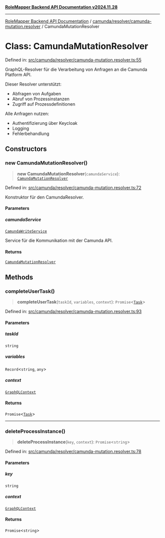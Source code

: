 [**RoleMapper Backend API Documentation v2024.11.28**](../../../../README.md)

***

[RoleMapper Backend API Documentation](../../../../modules.md) / [camunda/resolver/camunda-mutation.resolver](../README.md) / CamundaMutationResolver

# Class: CamundaMutationResolver

Defined in: [src/camunda/resolver/camunda-mutation.resolver.ts:55](https://github.com/FlowCraft-AG/RoleMapper/blob/d09e0a221a0891128652190f77e15989426161d8/backend/src/camunda/resolver/camunda-mutation.resolver.ts#L55)

GraphQL-Resolver für die Verarbeitung von Anfragen an die Camunda Platform API.

Dieser Resolver unterstützt:
- Abfragen von Aufgaben
- Abruf von Prozessinstanzen
- Zugriff auf Prozessdefinitionen

Alle Anfragen nutzen:
- Authentifizierung über Keycloak
- Logging
- Fehlerbehandlung

## Constructors

### new CamundaMutationResolver()

> **new CamundaMutationResolver**(`camundaService`): [`CamundaMutationResolver`](CamundaMutationResolver.md)

Defined in: [src/camunda/resolver/camunda-mutation.resolver.ts:72](https://github.com/FlowCraft-AG/RoleMapper/blob/d09e0a221a0891128652190f77e15989426161d8/backend/src/camunda/resolver/camunda-mutation.resolver.ts#L72)

Konstruktor für den CamundaResolver.

#### Parameters

##### camundaService

[`CamundaWriteService`](../../../service/camunda-write.service/classes/CamundaWriteService.md)

Service für die Kommunikation mit der Camunda API.

#### Returns

[`CamundaMutationResolver`](CamundaMutationResolver.md)

## Methods

### completeUserTask()

> **completeUserTask**(`taskId`, `variables`, `context`): `Promise`\<[`Task`](../../../types/task.type/type-aliases/Task.md)\>

Defined in: [src/camunda/resolver/camunda-mutation.resolver.ts:93](https://github.com/FlowCraft-AG/RoleMapper/blob/d09e0a221a0891128652190f77e15989426161d8/backend/src/camunda/resolver/camunda-mutation.resolver.ts#L93)

#### Parameters

##### taskId

`string`

##### variables

`Record`\<`string`, `any`\>

##### context

[`GraphQLContext`](../type-aliases/GraphQLContext.md)

#### Returns

`Promise`\<[`Task`](../../../types/task.type/type-aliases/Task.md)\>

***

### deleteProcessInstance()

> **deleteProcessInstance**(`key`, `context`): `Promise`\<`string`\>

Defined in: [src/camunda/resolver/camunda-mutation.resolver.ts:78](https://github.com/FlowCraft-AG/RoleMapper/blob/d09e0a221a0891128652190f77e15989426161d8/backend/src/camunda/resolver/camunda-mutation.resolver.ts#L78)

#### Parameters

##### key

`string`

##### context

[`GraphQLContext`](../type-aliases/GraphQLContext.md)

#### Returns

`Promise`\<`string`\>
